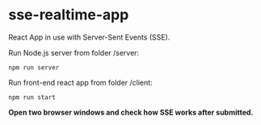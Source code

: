 # sse-realtime-app

React App in use with Server-Sent Events (SSE).

Run Node.js server from folder /server:

<code>npm run server</code>

Run front-end react app from folder /client:

<code>npm run start</code>

**Open two browser windows and check how SSE works after submitted.**



